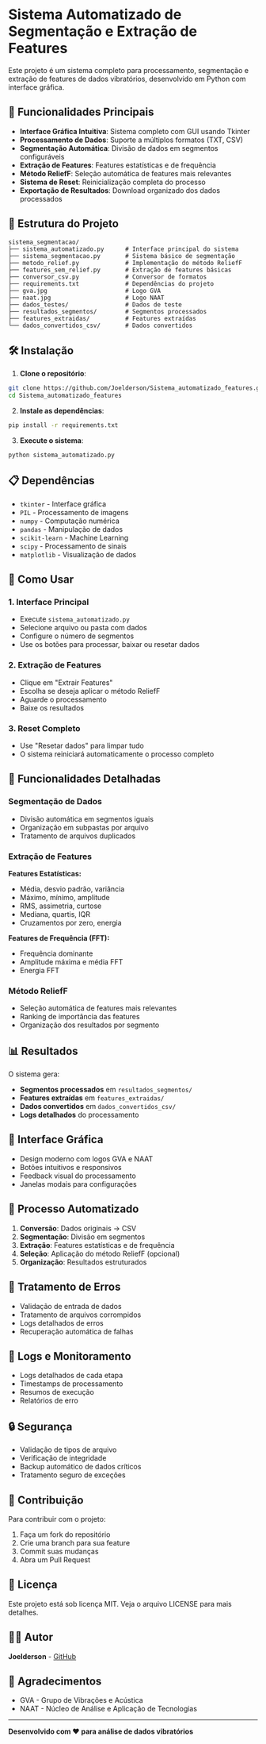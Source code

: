 # Sistema Automatizado de Segmentação e Extração de Features

Este projeto é um sistema completo para processamento, segmentação e extração de features de dados vibratórios, desenvolvido em Python com interface gráfica.

## 🚀 Funcionalidades Principais

- **Interface Gráfica Intuitiva**: Sistema completo com GUI usando Tkinter
- **Processamento de Dados**: Suporte a múltiplos formatos (TXT, CSV)
- **Segmentação Automática**: Divisão de dados em segmentos configuráveis
- **Extração de Features**: Features estatísticas e de frequência
- **Método ReliefF**: Seleção automática de features mais relevantes
- **Sistema de Reset**: Reinicialização completa do processo
- **Exportação de Resultados**: Download organizado dos dados processados

## 📁 Estrutura do Projeto

```
sistema_segmentacao/
├── sistema_automatizado.py      # Interface principal do sistema
├── sistema_segmentacao.py       # Sistema básico de segmentação
├── metodo_relief.py             # Implementação do método ReliefF
├── features_sem_relief.py       # Extração de features básicas
├── conversor_csv.py             # Conversor de formatos
├── requirements.txt             # Dependências do projeto
├── gva.jpg                      # Logo GVA
├── naat.jpg                     # Logo NAAT
├── dados_testes/                # Dados de teste
├── resultados_segmentos/        # Segmentos processados
├── features_extraidas/          # Features extraídas
└── dados_convertidos_csv/       # Dados convertidos
```

## 🛠️ Instalação

1. **Clone o repositório**:
```bash
git clone https://github.com/Joelderson/Sistema_automatizado_features.git
cd Sistema_automatizado_features
```

2. **Instale as dependências**:
```bash
pip install -r requirements.txt
```

3. **Execute o sistema**:
```bash
python sistema_automatizado.py
```

## 📋 Dependências

- `tkinter` - Interface gráfica
- `PIL` - Processamento de imagens
- `numpy` - Computação numérica
- `pandas` - Manipulação de dados
- `scikit-learn` - Machine Learning
- `scipy` - Processamento de sinais
- `matplotlib` - Visualização de dados

## 🎯 Como Usar

### 1. Interface Principal
- Execute `sistema_automatizado.py`
- Selecione arquivo ou pasta com dados
- Configure o número de segmentos
- Use os botões para processar, baixar ou resetar dados

### 2. Extração de Features
- Clique em "Extrair Features"
- Escolha se deseja aplicar o método ReliefF
- Aguarde o processamento
- Baixe os resultados

### 3. Reset Completo
- Use "Resetar dados" para limpar tudo
- O sistema reiniciará automaticamente o processo completo

## 🔧 Funcionalidades Detalhadas

### Segmentação de Dados
- Divisão automática em segmentos iguais
- Organização em subpastas por arquivo
- Tratamento de arquivos duplicados

### Extração de Features
**Features Estatísticas:**
- Média, desvio padrão, variância
- Máximo, mínimo, amplitude
- RMS, assimetria, curtose
- Mediana, quartis, IQR
- Cruzamentos por zero, energia

**Features de Frequência (FFT):**
- Frequência dominante
- Amplitude máxima e média FFT
- Energia FFT

### Método ReliefF
- Seleção automática de features mais relevantes
- Ranking de importância das features
- Organização dos resultados por segmento

## 📊 Resultados

O sistema gera:
- **Segmentos processados** em `resultados_segmentos/`
- **Features extraídas** em `features_extraidas/`
- **Dados convertidos** em `dados_convertidos_csv/`
- **Logs detalhados** do processamento

## 🎨 Interface Gráfica

- Design moderno com logos GVA e NAAT
- Botões intuitivos e responsivos
- Feedback visual do processamento
- Janelas modais para configurações

## 🔄 Processo Automatizado

1. **Conversão**: Dados originais → CSV
2. **Segmentação**: Divisão em segmentos
3. **Extração**: Features estatísticas e de frequência
4. **Seleção**: Aplicação do método ReliefF (opcional)
5. **Organização**: Resultados estruturados

## 🚨 Tratamento de Erros

- Validação de entrada de dados
- Tratamento de arquivos corrompidos
- Logs detalhados de erros
- Recuperação automática de falhas

## 📝 Logs e Monitoramento

- Logs detalhados de cada etapa
- Timestamps de processamento
- Resumos de execução
- Relatórios de erro

## 🔒 Segurança

- Validação de tipos de arquivo
- Verificação de integridade
- Backup automático de dados críticos
- Tratamento seguro de exceções

## 🤝 Contribuição

Para contribuir com o projeto:
1. Faça um fork do repositório
2. Crie uma branch para sua feature
3. Commit suas mudanças
4. Abra um Pull Request

## 📄 Licença

Este projeto está sob licença MIT. Veja o arquivo LICENSE para mais detalhes.

## 👨‍💻 Autor

**Joelderson** - [GitHub](https://github.com/Joelderson)

## 🙏 Agradecimentos

- GVA - Grupo de Vibrações e Acústica
- NAAT - Núcleo de Análise e Aplicação de Tecnologias

---

**Desenvolvido com ❤️ para análise de dados vibratórios** 